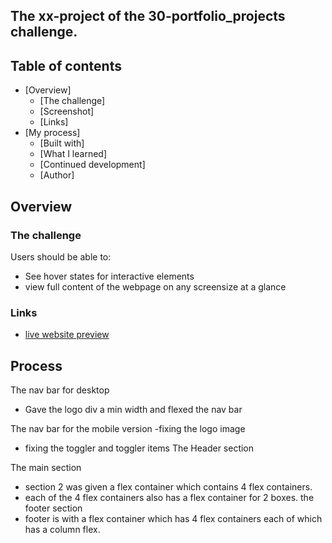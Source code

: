 ##  The xx-project of the 30-portfolio_projects challenge.



## Table of contents

- [Overview]
    - [The challenge]
    - [Screenshot]
    - [Links]
- [My process]
    - [Built with]
    - [What I learned]
    - [Continued development]
    - [Author]


## Overview


### The challenge

Users should be able to:

- See hover states for interactive elements
- view full content of the webpage on any screensize at a glance

### Links
- [live website preview](https://josh-adey.github.io/easybank-landing-page-master/) 

## Process
The nav bar for desktop
  - Gave the logo div a min width and flexed the nav bar 

The nav bar for the mobile version 
-fixing the logo image
- fixing the toggler and toggler items
The Header section
 
The main section

- section 2 was given a flex container which contains 4 flex containers.
- each of the 4 flex containers also has a flex container for 2 boxes. 
the footer section
- footer is with a flex container which has 4 flex containers each of which has a column flex.
